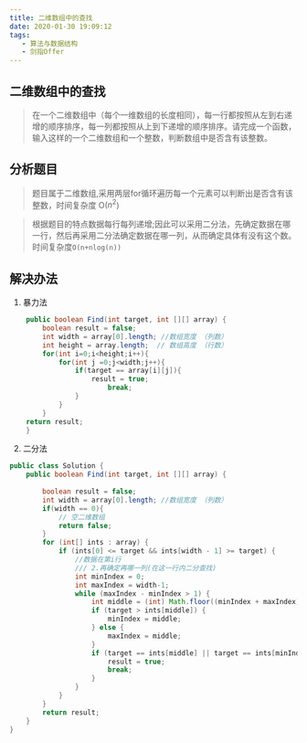 ```yaml
---
title: 二维数组中的查找
date: 2020-01-30 19:09:12
tags:  
   - 算法与数据结构
   - 剑指Offer
---
```


## 二维数组中的查找
> 在一个二维数组中（每个一维数组的长度相同），每一行都按照从左到右递增的顺序排序，每一列都按照从上到下递增的顺序排序。请完成一个函数，输入这样的一个二维数组和一个整数，判断数组中是否含有该整数。

## 分析题目
> 题目属于二维数组,采用两层for循环遍历每一个元素可以判断出是否含有该整数，时间复杂度 O($n^2$)


> 根据题目的特点数据每行每列递增;因此可以采用二分法，先确定数据在哪一行，然后再采用二分法确定数据在哪一列，从而确定具体有没有这个数。时间复杂度`O(n+nlog(n))`

## 解决办法

1. 暴力法
```Java
    public boolean Find(int target, int [][] array) {
        boolean result = false;
        int width = array[0].length; //数组宽度 （列数）
        int height = array.length;  // 数组高度 （行数）
        for(int i=0;i<height;i++){
            for(int j =0;j<width;j++){
                if(target == array[i][j]){
                    result = true;
                        break;
                }
            }
        }
    return result;
    }
```
2. 二分法

```Java
public class Solution {
    public boolean Find(int target, int [][] array) {
          
        boolean result = false;
        int width = array[0].length; //数组宽度 （列数）
        if(width == 0){
            // 空二维数组
            return false;
        }
        for (int[] ints : array) {
            if (ints[0] <= target && ints[width - 1] >= target) {
                //数据在第i行
                /// 2.再确定再哪一列(在这一行内二分查找)
                int minIndex = 0;
                int maxIndex = width-1;
                while (maxIndex - minIndex > 1) {
                    int middle = (int) Math.floor((minIndex + maxIndex) / 2.0);
                    if (target > ints[middle]) {
                        minIndex = middle;
                    } else {
                        maxIndex = middle;
                    }
                    if (target == ints[middle] || target == ints[minIndex]||target==ints[maxIndex]) {
                        result = true;
                        break;
                    }
                }
            }
        }
        return result;
    }
}
```
